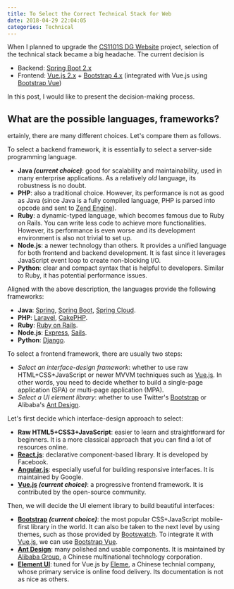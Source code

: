```yaml
---
title: To Select the Correct Technical Stack for Web
date: 2018-04-29 22:04:05
categories: Technical
---
```


When I planned to upgrade the [CS1101S DG Website](https://github.com/yunpengn/CS1101S-DG-Website) project, selection of the technical stack became a big headache. The current decision is
- Backend: [Spring Boot 2.x](https://spring.io/projects/spring-boot)
- Frontend: [Vue.js 2.x](https://vuejs.org) + [Bootstrap 4.x](http://getbootstrap.com) (integrated with Vue.js using [Bootstrap Vue](https://bootstrap-vue.js.org))

In this post, I would like to present the decision-making process.

## What are the possible languages, frameworks?

ertainly, there are many different choices. Let's compare them as follows.

To select a backend framework, it is essentially to select a server-side programming language.
- **Java _(current choice)_**: good for scalability and maintainability, used in many enterprise applications. As a relatively _old_ language, its robustness is no doubt.
- **PHP**: also a traditional choice. However, its performance is not as good as Java (since Java is a fully compiled language, PHP is parsed into opcode and sent to [Zend Engine](http://www.zend.com/en/resources/php-7)).
- **Ruby**: a dynamic-typed language, which becomes famous due to Ruby on Rails. You can write less code to achieve more functionalities. However, its performance is even worse and its development environment is also not trivial to set up.
- **Node.js**: a newer technology than others. It provides a unified language for both frontend and backend development. It is fast since it leverages JavaScript event loop to create non-blocking I/O.
- **Python**: clear and compact syntax that is helpful to developers. Similar to Ruby, it has potential performance issues.

Aligned with the above description, the languages provide the following frameworks:
- **Java**: [Spring](https://spring.io), [Spring Boot](https://spring.io/projects/spring-boot), [Spring Cloud](http://projects.spring.io/spring-cloud/).
- **PHP**: [Laravel](https://laravel.com), [CakePHP](https://cakephp.org).
- **Ruby**: [Ruby on Rails](https://rubyonrails.org).
- **Node.js**: [Express](http://expressjs.com), [Sails](https://sailsjs.com).
- **Python**: [Django](https://www.djangoproject.com).

To select a frontend framework, there are usually two steps:
- _Select an interface-design framework_: whether to use raw HTML+CSS+JavaScript or newer MVVM techniques such as [Vue.js](https://vuejs.org). In other words, you need to decide whether to build a single-page application (SPA) or multi-page application (MPA).
- _Select a UI element library_: whether to use Twitter's [Bootstrap](https://getbootstrap.com) or Alibaba's [Ant Design](https://ant.design/).

Let's first decide which interface-design approach to select:
- **Raw HTML5+CSS3+JavaScript**: easier to learn and straightforward for beginners. It is a more classical approach that you can find a lot of resources online.
- **[React.js](https://reactjs.org)**: declarative component-based library. It is developed by Facebook.
- **[Angular.js](https://angular.io)**: especially useful for building responsive interfaces. It is maintained by Google.
- **[Vue.js](https://vuejs.org) _(current choice)_**: a progressive frontend framework. It is contributed by the open-source community.

Then, we will decide the UI element library to build beautiful interfaces:
- **[Bootstrap](https://getbootstrap.com) _(current choice)_**: the most popular CSS+JavaScript mobile-first library in the world. It can also be taken to the next level by using themes, such as those provided by [Bootswatch](https://bootswatch.com). To integrate it with [Vue.js](https://vuejs.org), we can use [Bootstrap Vue](https://bootstrap-vue.js.org).
- **[Ant Design](https://ant.design/)**: many polished and usable components. It is maintained by [Alibaba Group](https://www.alibabagroup.com/), a Chinese multinational technology corporation.
- **[Element UI](http://element.eleme.io/)**: tuned for Vue.js by [Eleme](https://www.ele.me), a Chinese technial company, whose primary service is online food delivery. Its documentation is not as nice as others.
